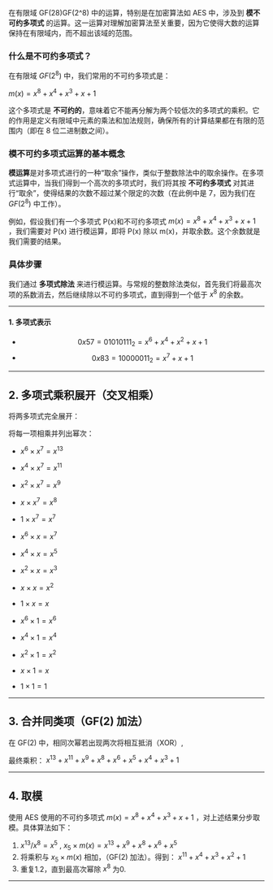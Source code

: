 在有限域 GF(28)GF(2^8) 中的运算，特别是在加密算法如 AES 中，涉及到 **模不可约多项式** 的运算。这一运算对理解加密算法至关重要，因为它使得大数的运算保持在有限域内，而不超出该域的范围。

### 什么是不可约多项式？

在有限域 $GF(2^8)$  中，我们常用的不可约多项式是：

$m(x) = x^8 + x^4 + x^3 + x + 1$ 

这个多项式是 **不可约的**，意味着它不能再分解为两个较低次的多项式的乘积。它的作用是定义有限域中元素的乘法和加法规则，确保所有的计算结果都在有限的范围内（即在 8 位二进制数之间）。

### 模不可约多项式运算的基本概念

**模运算**是对多项式进行的一种“取余”操作，类似于整数除法中的取余操作。在多项式运算中，当我们得到一个高次的多项式时，我们将其按 **不可约多项式** 对其进行“取余”，使得结果的次数不超过某个限定的次数（在此例中是 7，因为我们在 $GF(2^8)$  中工作）。

例如，假设我们有一个多项式 P(x)和不可约多项式 $m(x) = x^8 + x^4 + x^3 + x + 1$ ，我们需要对 P(x) 进行模运算，即将 P(x) 除以 m(x)，并取余数。这个余数就是我们需要的结果。

### 具体步骤

我们通过 **多项式除法** 来进行模运算。与常规的整数除法类似，首先我们将最高次项的系数消去，然后继续除以不可约多项式，直到得到一个低于 $x^8$ 的余数。

---

#### 1. 多项式表示

- $$0x57 = 01010111_2 = x^6 + x^4 + x^2 + x + 1$$
- $$0x83 = 10000011_2 = x^7 + x + 1$$ 

---

## 2. 多项式乘积展开（交叉相乘）

将两多项式完全展开：

将每一项相乘并列出幂次：

- $x^6×x^7 = x^{13}$
    
- $x^4×x^7 = x^{11}$
    
- $x^2×x^7 = x^9$ 
    
- $x× x^7 = x^8$ 
    
- $1× x^7 = x^7$
    
- $x^6×x = x^7$ 
    
- $x^4×x = x^5$
    
- $x^2×x = x^3$
    
- $x×x = x^2$
    
- $1×x = x$
    
- $x^6×1 = x^6$
    
- $x^4×1 = x^4$
    
- $x^2×1 = x^2$
    
- $x×1 = x$
    
- $1×1 = 1$
    

---

## 3. 合并同类项（GF(2) 加法）

在 GF(2) 中，相同次幂若出现两次将相互抵消（XOR）,

最终乘积：
$x^{13}+x^{11}+x^9+x^8+x^6+x^5+x^4+x^3+1$ 

---

## 4. 取模

使用 AES 使用的不可约多项式 $m(x) = x^8 + x^4 + x^3 + x + 1$ ，对上述结果分步取模。具体算法如下：

1.  $x^{13} / x^8 = x^5$ ,  $x_5 \times m(x) = x^{13} + x^9 + x^8 + x^6 +x^5$ 
2. 将乘积与 $x_5 \times m(x)$ 相加，（GF(2) 加法）。得到：
		$x^{11} +x^4 + x^3 +x^2 + 1$ 
3. 重复1.2，直到最高次幂除 $x^8$ 为0.

---
